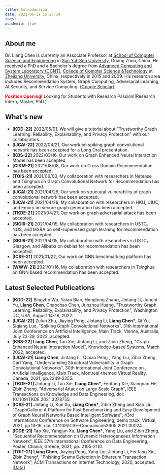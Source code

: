 ```yaml
---
title: Introduction
date: 2021-06-11 15:27:14
tags:
academia: true
---
```


## About me

Dr. Liang Chen is currently an Associate Professor at [School of Computer Science and Engineering](http://sdcs.sysu.edu.cn/) in [Sun Yat-Sen University](http://www.sysu.edu.cn/cn/index.htm), Guang Zhou, China. He received a PhD and a Bachelor's degree from [Advanced Computing and System Laboratory (CCNT)](http://ccnt.zju.edu.cn/), [College of Compter Science &Technology](http://www.cs.zju.edu.cn) at [Zhejiang University](https://www.zju.edu.cn/english/), China, respectively in 2015 and 2009. His research area includes Recommendation System, Graph Computing, Adversarial Learning, AI Security, and Service Computing. [(Google Scholar)](https://scholar.google.com/citations?user=pGZtPjcAAAAJ&hl=en)

**<font color=red>Position Opening!</font>** Looking for Students with Research Passion!(Research Intern, Master, PhD.)


## What's new

* **[KDD-22]** 2022/05/01, We will give a tutorial about "Trustworthy Graph Learning: Reliability, Explainability, and Privacy Protection" with our collaborators.
* **[IJCAI-22]** 2022/04/21, Our work on spiking graph convolutional network has been accepted for a Long Oral presentation.
* **[KBS-22]** 2022/03/16, Our work on Graph Enhanced Neural Interaction Model has been accepted.
* **[CIKM-21]** 2021/08/08, Our work on Cross Domain Recommendation has been accepted.
* **[TOIS-21]** 2021/06/03, My collaboration with researchers in Netease and Tsinghua on Graph Convolutional Network for Recommendation has been accepted.
* **[IJCAI-21]** 2021/04/29, Our work on structural vulnerability of graph convolutional network has been accepted.
* **[IJCAI-21]** 2021/04/29, My collaboration with researchers in HKU, UIUC, and Emory on secure graph generation has been accepted.
* **[TKDE-21]** 2021/04/27, Our work on graph adversarial attack has been accepted.
* **[SIGIR-21]** 2021/04/15, My collaboration with researchers in USTC，NUS, and MSRA on self-supervised graph leraning for recommendation has been accepted.
* **[SIGIR-21]** 2021/04/15, My collaboration with researchers in USTC，Glasgow, and Alibaba on debias for recommendation has been accepted.
* **[ICSE-21]** 2021/01/22, Our work on GNN benchmarking platform has been accepted.
* **[WWW-21]** 2021/01/16, My collaboration with researchers in Tsinghua on GNN based recommendation has been accepted.


## Latest Selected Publications

* **[KDD-22]** Bingzhe Wu, Yatao Bian, Hengtong Zhang, Jintang Li, Junchi Yu, **Liang Chen**, Chaochao Chen, Junzhou Huang, "Trustworthy Graph Learning: Reliability, Explainability, and Privacy Protection", Washington DC, USA, August 14-18, 2022.
* **[IJCAI-22]** Zulun Zhu, Jiaying Peng, Jintang Li, **Liang Chen\***, Qi Yu, Siqiang Luo, “Spiking Graph Convolutional Networks”, 31th International Joint Conference on Artificial Intelligence, Main Track, Vienna, Australia, July 23-29, 2022, accepted.
* **[KBS-22]** **Liang Chen**, Tao Xie, Jintang Li, and Zibin Zheng, "Graph Enhanced Neural Interaction Model", Knowledge-based Systems, March 2022, accepted.
* **[IJCAI-21]** **Liang Chen**, Jintang Li, Qibiao Peng , Yang Liu, Zibin Zheng, Carl Yang, "Understanding Structural Vulnerability in Graph Convolutional Networks", 30th International Joint Conference on Artificial Intelligence, Main Track, Montreal-themed Virtual Reality, Canada, 2021, pp.2249-2255.
* **[TKDE-21]** Jintang Li, Tao Xie, **Liang Chen\***, Fenfang Xie, Xiangnan He, Zibin Zheng, "Adversarial Attack on Large Scale Graph", IEEE Transactions on Knowledge and Data Engineering, doi: 10.1109/TKDE.2021.3078755.
* **[ICSE-21]** Jintang Li, Kun Xu, **Liang Chen\***, Zibin Zheng and Xiao Liu, "GraphGallery: A Platform for Fast Benchmarking and Easy Development of Graph Neural Networks Based Intelligent Software", 43rd International Conference on Software Engineering, demo track, Virtual, 2021, pp.13-16, doi: 10.1109/ICSE-Companion52605.2021.00024.
* **[ICDE-21]** Tao Xie, Yangjun Xu, **Liang Chen\***, Yang Liu, and Zibin Zheng, "Sequential Recommendation on Dynamic Heterogeneous Information Network", IEEE 37th International Conference on Data Engineering, Poster, Chania, Greece, 2021, pp. 2105-2110.
* **[TOIT-21]** **Liang Chen**, Jiaying Peng, Yang Liu, Jintang Li, Fenfang Xie, Zibin Zheng\*, "Phishing Scams Detection in Ethereum Transaction Network", ACM Transactions on Internet Technology, 2020, accepted.[[Data]](https://www.kaggle.com/xblock/ethereum-phishing-transaction-network)
<!-- * **[TKDE-20]** Yang Liu, **Liang Chen\***, Xiangnan He, Jiaying Peng, Zibin Zheng, Jie Tang, "Modelling High-Order Social Relations for Item Recommendation", IEEE Transactions on Knowledge and Data Engineering, doi: 10.1109/TKDE.2020.3039463.
* **[SIGIR-20]** Yang Liu, Xianzhuo Xia, **Liang Chen\***, Xiangnan He, Carl Yang, Zibin Zheng, "Certifiable Robustness to Discrete Adversarial Perturbations for Factorization Machines", *43rd International ACM SIGIR Conference on Research and Development in Information Retrieval, Research Paper*, Xi'an, China, July 25-30, 2020, pp.419-428.
* **[ECAI-20]** Yang Liu, Jiaying Peng, **Liang Chen\***, Zibin Zheng, "Abstract Interpretation based Robustness Certification for Graph Convolutional Networks", *24th European Conference on Artificial Intelligence*, Full Paper, Santiago, Spain, June 8-12, 2020, pp.1309-1315.[[PDF]](/attaches/ECAI_1.pdf)
* **[ECAI-20]** Yangjun Xu, **Liang Chen\***, Fenfang Xie, Weibo Hu, Jieming Zhu, Chuan Chen, Zibin Zheng, "Directional Adversarial Training for Recommender Systems", 24th European Conference on Artificial Intelligence, Full Paper, Santiago, Spain, June 8-12, 2020, pp.553-560. [[PDF]](/attaches/ECAI_2.pdf)
* **[IJCAI-19]** **Liang Chen**, Yang Liu, Xiangnan He, Lianli Gao, and Zibin Zheng, "Matching User with Item Set: Collaborative Bundle Recommendation with Attention Network", *IEEE International Joint Conference on Artificial Intelligence*, Macao, China, 2019, pp.2095-2101. [[Code]](https://github.com/yliuSYSU/DAM) -->